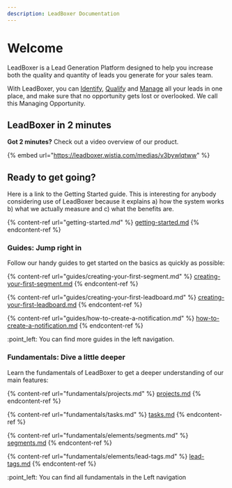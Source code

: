 ```yaml
---
description: LeadBoxer Documentation
---
```


# Welcome

LeadBoxer is a Lead Generation Platform designed to help you increase both the quality and quantity of leads you generate for your sales team.

With LeadBoxer, you can [Identify](solutions/lead-identification.md), [Qualify](solutions/lead-qualification.md) and [Manage](solutions/lead-managment.md) all your leads in one place, and make sure that no opportunity gets lost or overlooked. We call this Managing Opportunity.

## LeadBoxer in 2 minutes

**Got 2 minutes?** Check out a video overview of our product.

{% embed url="https://leadboxer.wistia.com/medias/v3bywlqtww" %}

## Ready to get going?

Here is a link to the Getting Started guide. This is interesting for anybody considering use of LeadBoxer because it explains a) how the system works b) what we actually measure and c) what the benefits are.

{% content-ref url="getting-started.md" %}
[getting-started.md](getting-started.md)
{% endcontent-ref %}

### Guides: Jump right in

Follow our handy guides to get started on the basics as quickly as possible:

{% content-ref url="guides/creating-your-first-segment.md" %}
[creating-your-first-segment.md](guides/creating-your-first-segment.md)
{% endcontent-ref %}

{% content-ref url="guides/creating-your-first-leadboard.md" %}
[creating-your-first-leadboard.md](guides/creating-your-first-leadboard.md)
{% endcontent-ref %}

{% content-ref url="guides/how-to-create-a-notification.md" %}
[how-to-create-a-notification.md](guides/how-to-create-a-notification.md)
{% endcontent-ref %}

:point\_left: You can find more guides in the left navigation.

### Fundamentals: Dive a little deeper

Learn the fundamentals of LeadBoxer to get a deeper understanding of our main features:

{% content-ref url="fundamentals/projects.md" %}
[projects.md](fundamentals/projects.md)
{% endcontent-ref %}

{% content-ref url="fundamentals/tasks.md" %}
[tasks.md](fundamentals/tasks.md)
{% endcontent-ref %}

{% content-ref url="fundamentals/elements/segments.md" %}
[segments.md](fundamentals/elements/segments.md)
{% endcontent-ref %}

{% content-ref url="fundamentals/elements/lead-tags.md" %}
[lead-tags.md](fundamentals/elements/lead-tags.md)
{% endcontent-ref %}

:point\_left: You can find all fundamentals in the Left navigation&#x20;

